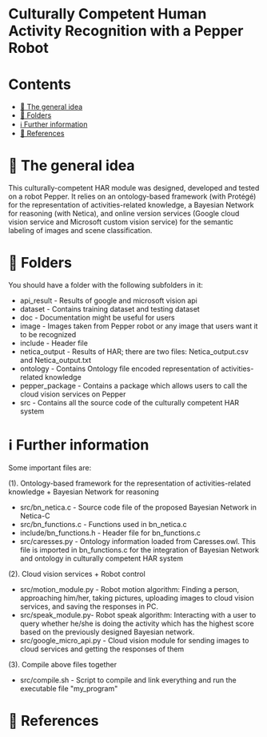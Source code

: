# Culturally Competent Human Activity Recognition with a Pepper Robot

# Contents
 - [:blue_book: The general idea](#blue_book-the-general-idea)
 - [:file_folder: Folders](#file_folder-folders)
 - [:information_source: Further information](#information_source-further-information)
 - [:page_facing_up: References](#page_facing_up-references)

# :blue_book: The general idea
This culturally-competent HAR module was designed, developed and tested on a robot Pepper. It relies on an ontology-based framework (with Protégé) for the representation of activities-related knowledge, a Bayesian Network for reasoning (with Netica), and online version services (Google cloud vision service and Microsoft custom vision service) for the semantic labeling of images and scene classification.



# :file_folder: Folders
You should have a folder with the following subfolders in it:


* api_result - Results of google and microsoft vision api
* dataset - Contains training dataset and testing dataset
* doc - Documentation might be useful for users
* image - Images taken from Pepper robot or any image that users want it to be recognized
* include - Header file
* netica_output - Results of HAR; there are two files: Netica_output.csv and Netica_output.txt
* ontology - Contains Ontology file encoded representation of activities-related knowledge
* pepper_package - Contains a package which allows users to call the cloud vision services on Pepper
* src - Contains all the source code of the culturally competent HAR system
                                  
# :information_source: Further information

Some important files are:

(1). Ontology-based framework for the representation of activities-related knowledge + Bayesian Network for reasoning

* src/bn_netica.c - Source code file of the proposed Bayesian Network in Netica-C
* src/bn_functions.c - Functions used in bn_netica.c
* include/bn_functions.h - Header file for bn_functions.c
* src/caresses.py - Ontology information loaded from Caresses.owl. This file is imported in bn_functions.c for the integration of                           Bayesian Network and ontology in culturally competent HAR system
                                            


(2). Cloud vision services + Robot control

* src/motion_module.py - Robot motion algorithm: Finding a person, approaching him/her, taking pictures, uploading images to cloud                                                      vision services, and saving the responses in PC.
* src/speak_module.py- Robot speak algorithm: Interacting with a user to query whether he/she is doing the activity which has the                                                      highest score based on the previously designed Bayesian network.
* src/google_micro_api.py - Cloud vision module for sending images to cloud services and getting the responses of them




(3). Compile above files together

* src/compile.sh - Script to compile and link everything and run the executable file "my_program"


# :page_facing_up: References
